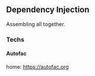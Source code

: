 ## Dependency Injection

Assembling all together.  

### Techs
#### Autofac
home: https://autofac.org